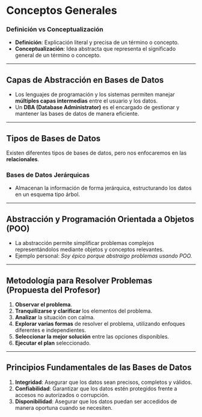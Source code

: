# Conceptos Generales

### **Definición vs Conceptualización**
- **Definición**: Explicación literal y precisa de un término o concepto.  
- **Conceptualización**: Idea abstracta que representa el significado general de un término o concepto.  

---

## Capas de Abstracción en Bases de Datos  
- Los lenguajes de programación y los sistemas permiten manejar **múltiples capas intermedias** entre el usuario y los datos.  
- Un **DBA (Database Administrator)** es el encargado de gestionar y mantener las bases de datos de manera eficiente.  

---

## Tipos de Bases de Datos  
Existen diferentes tipos de bases de datos, pero nos enfocaremos en las **relacionales**.  

### **Bases de Datos Jerárquicas**  
- Almacenan la información de forma jerárquica, estructurando los datos en un esquema tipo árbol.  

---

## Abstracción y Programación Orientada a Objetos (POO)  
- La abstracción permite simplificar problemas complejos representándolos mediante objetos y conceptos relevantes.  
- Ejemplo personal: *Soy épico porque abstraigo problemas usando POO.*  

---

## Metodología para Resolver Problemas (Propuesta del Profesor)  
1. **Observar el problema**.  
2. **Tranquilizarse y clarificar** los elementos del problema.  
3. **Analizar** la situación con calma.  
4. **Explorar varias formas** de resolver el problema, utilizando enfoques diferentes e independientes.  
5. **Seleccionar la mejor solución** entre las opciones disponibles.  
6. **Ejecutar el plan** seleccionado.  

---

## Principios Fundamentales de las Bases de Datos  
1. **Integridad**: Asegurar que los datos sean precisos, completos y válidos.  
2. **Confiabilidad**: Garantizar que los datos estén protegidos frente a accesos no autorizados o corrupción.  
3. **Disponibilidad**: Asegurar que los datos puedan ser accedidos de manera oportuna cuando se necesiten.  
